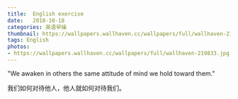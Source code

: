 ```yaml
---
title:  English exercise
date:   2018-10-18
categories: 英语早操
thumbnail: https://wallpapers.wallhaven.cc/wallpapers/full/wallhaven-219833.jpg
tags: English
photos:
- https://wallpapers.wallhaven.cc/wallpapers/full/wallhaven-219833.jpg
---
```


"We awaken in others the same attitude of mind we hold toward them."
<p>我们如何对待他人，他人就如何对待我们。</p>
